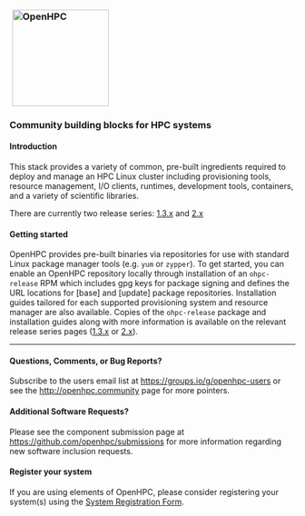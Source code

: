 ### <img src="https://github.com/openhpc/ohpc/blob/master/docs/recipes/install/common/figures/ohpc_logo.png" width="170" valign="middle" hspace="5" alt="OpenHPC"/>

### Community building blocks for HPC systems 


#### Introduction

This stack provides a variety of common, pre-built ingredients required to
deploy and manage an HPC Linux cluster including provisioning tools, resource
management, I/O clients, runtimes, development tools, containers, and a variety of
scientific libraries.

There are currently two release series: [1.3.x](https://github.com/openhpc/ohpc/wiki/1.3.9) and [2.x](https://github.com/openhpc/ohpc/wiki/2.x)


#### Getting started

OpenHPC provides pre-built binaries via repositories for use with standard
Linux package manager tools (e.g. ```yum``` or ```zypper```). To get started, you
can enable an OpenHPC repository locally through installation of an
```ohpc-release``` RPM which includes gpg keys for package signing and defines
the URL locations for [base] and [update] package repositories. Installation guides 
tailored for each supported provisioning system and resource manager are also available.  Copies of the
```ohpc-release``` package and installation guides along with more information is available on the relevant release series pages ([1.3.x](https://github.com/openhpc/ohpc/wiki/1.3.9) or [2.x](https://github.com/openhpc/ohpc/wiki/2.x)).

---

#### Questions, Comments, or Bug Reports?

Subscribe to the users email list at https://groups.io/g/openhpc-users or see
the http://openhpc.community page for more pointers.

#### Additional Software Requests?

Please see the component submission page at
https://github.com/openhpc/submissions for more information regarding new
software inclusion requests.

#### Register your system

If you are using elements of OpenHPC, please consider registering your
system(s) using the [System Registration
Form](https://drive.google.com/open?id=1KvFM5DONJigVhOlmDpafNTDDRNTYVdolaYYzfrHkOWI).


